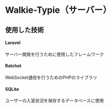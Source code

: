 # Walkie-Typie（サーバー）
## 使用した技術
#### Laravel
サーバー開発を行うために使用したフレームワーク
#### Ratchet
WebSocket通信を行うためのPHPのライブラリ
#### SQLite
ユーザーの入室状況を保存するデータベースに使用

